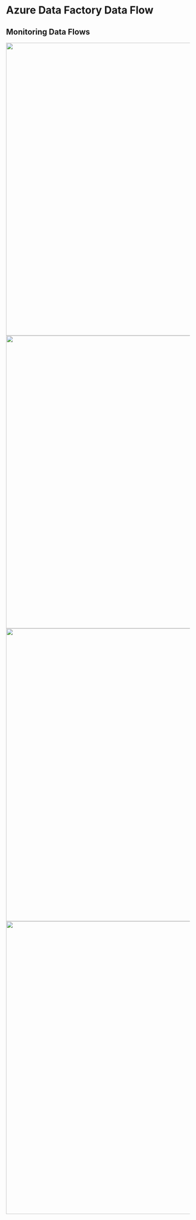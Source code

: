 # Azure Data Factory Data Flow

## Monitoring Data Flows

<img src="../images/mon001.png" width="800">

<img src="../images/mon002.png" width="800">

<img src="../images/mon003.png" width="800">

<img src="../images/mon004.png" width="800"> 
